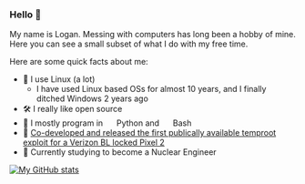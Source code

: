 <!---
TODO: Make the header look prettier, its kinda ugly rn, maybe like a picture?
-->

### Hello 👋
My name is Logan. Messing with computers has long been a hobby of mine. Here you can see a small subset of what I do with my free time.

Here are some quick facts about me:
- 🐧 I use Linux (a lot)
  - I have used Linux based OSs for almost 10 years, and I finally ditched Windows 2 years ago
- 🛠️ I really like open source
- 🧰 I mostly program in <img src="https://simpleicons.org/icons/python.svg" width="16"> Python and <img src="https://simpleicons.org/icons/gnubash.svg" width="16"> Bash
- 📱 [Co-developed and released the first publically available temproot exploit for a Verizon BL locked Pixel 2](https://forum.xda-developers.com/pixel-2-xl/how-to/temporary-magisk-root-vzw-pixel-2-xl-xl-t3981423)
- 📖 Currently studying to become a Nuclear Engineer

[![My GitHub stats](https://github-readme-stats.vercel.app/api?username=logan2611&show_icons=true&theme=dark)](https://github.com/anuraghazra/github-readme-stats)

